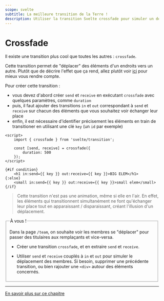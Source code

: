 ```yaml
---
scope: svelte
subtitle: La meilleure transition de la Terre !
description: Utiliser la transition Svelte crossfade pour simuler un déplacement d'élément
---
```


# Crossfade

Il existe une transition plus cool que toutes les autres : `crossfade`.

Cette transition permet de "déplacer" des éléments d'un endroits vers un autre. Plutôt que de
décrire l'effet que ça rend, allez plutôt voir
[ici](https://svelte.dev/examples/deferred-transitions) pour mieux vous rendre compte.

Pour créer cette transition :

- vous devez d'abord créer `send` et `receive` en exécutant `crossfade` avec quelques paramètres,
  comme `duration`
- puis, il faut ajouter des transitions `in` et `out` correspondant à `send` et `receive` sur chacun
  des éléments que vous souhaitez voir échanger leur place
- enfin, il est nécessaire d'identifier précisement les éléments en train de transitioner en
  utilisant une clé `key` (un `id` par exemple)

```svelte
<script>
	import { crossfade } from 'svelte/transition';

	const [send, receive] = crossfade({
		duration: 500
	});
</script>

{#if condition}
	<h1 in:send={{ key }} out:receive={{ key }}>BIG ELEM</h1>
{:else}
	<small in:send={{ key }} out:receive={{ key }}>small elem</small>
{/if}
```

> Cette transition n'est pas une animation, même si elle en l'air. En effet, les éléments qui
> transitionnent simultanément ne font qu'échanger leur place tout en apparaissant / disparaissant,
> créant l'illusion d'un déplacement.

<fieldset class='task'>
<legend>À vous !</legend>

Dans la page `/team`, on souhaite voir les membres se "déplacer" pour passer des titulaires aux
remplaçants et vice-versa.

- Créer une transition `crossfade`, et en extraire `send` et `receive`.

- Utiliser `send` et `receive` couplés à `in` et `out` pour simuler le déplacement des membres. Si
  besoin, supprimer une précédente transition, ou bien rajouter une `<div>` autour des éléments
  concernés.

</fieldset>

---

[En savoir plus sur ce chapitre](https://svelte.dev/docs/svelte-transition#crossfade)
